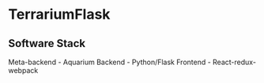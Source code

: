 # TerrariumFlask

## Software Stack

Meta-backend - Aquarium
Backend - Python/Flask
Frontend - React-redux-webpack